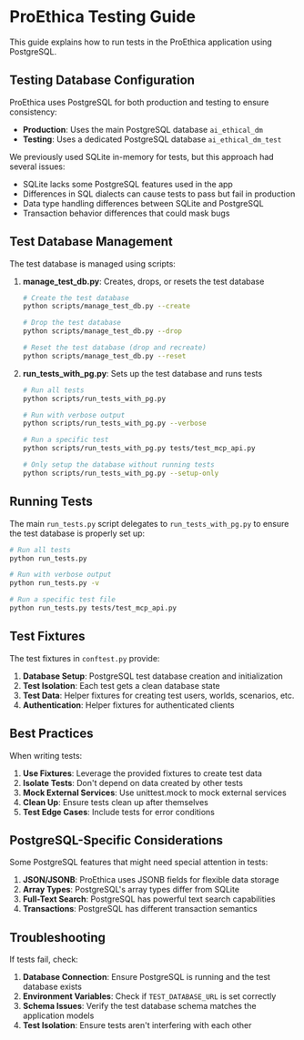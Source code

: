 # ProEthica Testing Guide

This guide explains how to run tests in the ProEthica application using PostgreSQL.

## Testing Database Configuration

ProEthica uses PostgreSQL for both production and testing to ensure consistency:

- **Production**: Uses the main PostgreSQL database `ai_ethical_dm`
- **Testing**: Uses a dedicated PostgreSQL database `ai_ethical_dm_test`

We previously used SQLite in-memory for tests, but this approach had several issues:
- SQLite lacks some PostgreSQL features used in the app
- Differences in SQL dialects can cause tests to pass but fail in production
- Data type handling differences between SQLite and PostgreSQL
- Transaction behavior differences that could mask bugs

## Test Database Management

The test database is managed using scripts:

1. **manage_test_db.py**: Creates, drops, or resets the test database
   ```bash
   # Create the test database
   python scripts/manage_test_db.py --create
   
   # Drop the test database
   python scripts/manage_test_db.py --drop
   
   # Reset the test database (drop and recreate)
   python scripts/manage_test_db.py --reset
   ```

2. **run_tests_with_pg.py**: Sets up the test database and runs tests
   ```bash
   # Run all tests
   python scripts/run_tests_with_pg.py
   
   # Run with verbose output
   python scripts/run_tests_with_pg.py --verbose
   
   # Run a specific test
   python scripts/run_tests_with_pg.py tests/test_mcp_api.py
   
   # Only setup the database without running tests
   python scripts/run_tests_with_pg.py --setup-only
   ```

## Running Tests

The main `run_tests.py` script delegates to `run_tests_with_pg.py` to ensure the test database is properly set up:

```bash
# Run all tests
python run_tests.py

# Run with verbose output
python run_tests.py -v

# Run a specific test file
python run_tests.py tests/test_mcp_api.py
```

## Test Fixtures

The test fixtures in `conftest.py` provide:

1. **Database Setup**: PostgreSQL test database creation and initialization
2. **Test Isolation**: Each test gets a clean database state
3. **Test Data**: Helper fixtures for creating test users, worlds, scenarios, etc.
4. **Authentication**: Helper fixtures for authenticated clients

## Best Practices

When writing tests:

1. **Use Fixtures**: Leverage the provided fixtures to create test data
2. **Isolate Tests**: Don't depend on data created by other tests
3. **Mock External Services**: Use unittest.mock to mock external services
4. **Clean Up**: Ensure tests clean up after themselves
5. **Test Edge Cases**: Include tests for error conditions

## PostgreSQL-Specific Considerations

Some PostgreSQL features that might need special attention in tests:

1. **JSON/JSONB**: ProEthica uses JSONB fields for flexible data storage
2. **Array Types**: PostgreSQL's array types differ from SQLite
3. **Full-Text Search**: PostgreSQL has powerful text search capabilities
4. **Transactions**: PostgreSQL has different transaction semantics

## Troubleshooting

If tests fail, check:

1. **Database Connection**: Ensure PostgreSQL is running and the test database exists
2. **Environment Variables**: Check if `TEST_DATABASE_URL` is set correctly
3. **Schema Issues**: Verify the test database schema matches the application models
4. **Test Isolation**: Ensure tests aren't interfering with each other
